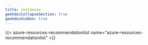 ```yaml
---
title: instances
geekdocCollapseSection: true
geekdocHidden: true
---
```


{{< azure-resources-recommendationlist name="azure-resources-recommendationlist" >}}
